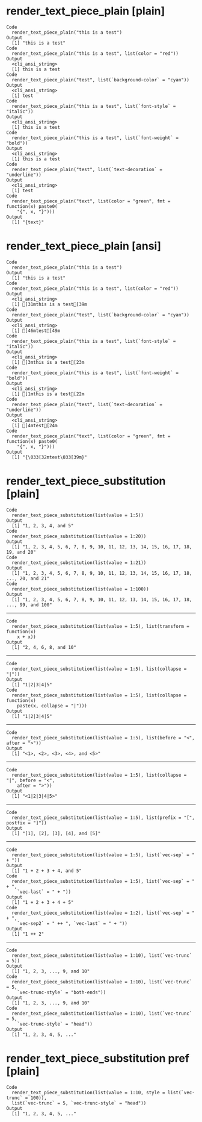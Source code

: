 # render_text_piece_plain [plain]

    Code
      render_text_piece_plain("this is a test")
    Output
      [1] "this is a test"
    Code
      render_text_piece_plain("this is a test", list(color = "red"))
    Output
      <cli_ansi_string>
      [1] this is a test
    Code
      render_text_piece_plain("test", list(`background-color` = "cyan"))
    Output
      <cli_ansi_string>
      [1] test
    Code
      render_text_piece_plain("this is a test", list(`font-style` = "italic"))
    Output
      <cli_ansi_string>
      [1] this is a test
    Code
      render_text_piece_plain("this is a test", list(`font-weight` = "bold"))
    Output
      <cli_ansi_string>
      [1] this is a test
    Code
      render_text_piece_plain("test", list(`text-decoration` = "underline"))
    Output
      <cli_ansi_string>
      [1] test
    Code
      render_text_piece_plain("text", list(color = "green", fmt = function(x) paste0(
        "{", x, "}")))
    Output
      [1] "{text}"

# render_text_piece_plain [ansi]

    Code
      render_text_piece_plain("this is a test")
    Output
      [1] "this is a test"
    Code
      render_text_piece_plain("this is a test", list(color = "red"))
    Output
      <cli_ansi_string>
      [1] [31mthis is a test[39m
    Code
      render_text_piece_plain("test", list(`background-color` = "cyan"))
    Output
      <cli_ansi_string>
      [1] [46mtest[49m
    Code
      render_text_piece_plain("this is a test", list(`font-style` = "italic"))
    Output
      <cli_ansi_string>
      [1] [3mthis is a test[23m
    Code
      render_text_piece_plain("this is a test", list(`font-weight` = "bold"))
    Output
      <cli_ansi_string>
      [1] [1mthis is a test[22m
    Code
      render_text_piece_plain("test", list(`text-decoration` = "underline"))
    Output
      <cli_ansi_string>
      [1] [4mtest[24m
    Code
      render_text_piece_plain("text", list(color = "green", fmt = function(x) paste0(
        "{", x, "}")))
    Output
      [1] "{\033[32mtext\033[39m}"

# render_text_piece_substitution [plain]

    Code
      render_text_piece_substitution(list(value = 1:5))
    Output
      [1] "1, 2, 3, 4, and 5"
    Code
      render_text_piece_substitution(list(value = 1:20))
    Output
      [1] "1, 2, 3, 4, 5, 6, 7, 8, 9, 10, 11, 12, 13, 14, 15, 16, 17, 18, 19, and 20"
    Code
      render_text_piece_substitution(list(value = 1:21))
    Output
      [1] "1, 2, 3, 4, 5, 6, 7, 8, 9, 10, 11, 12, 13, 14, 15, 16, 17, 18, ..., 20, and 21"
    Code
      render_text_piece_substitution(list(value = 1:100))
    Output
      [1] "1, 2, 3, 4, 5, 6, 7, 8, 9, 10, 11, 12, 13, 14, 15, 16, 17, 18, ..., 99, and 100"

---

    Code
      render_text_piece_substitution(list(value = 1:5), list(transform = function(x)
        x + x))
    Output
      [1] "2, 4, 6, 8, and 10"

---

    Code
      render_text_piece_substitution(list(value = 1:5), list(collapse = "|"))
    Output
      [1] "1|2|3|4|5"
    Code
      render_text_piece_substitution(list(value = 1:5), list(collapse = function(x)
        paste(x, collapse = "|")))
    Output
      [1] "1|2|3|4|5"

---

    Code
      render_text_piece_substitution(list(value = 1:5), list(before = "<", after = ">"))
    Output
      [1] "<1>, <2>, <3>, <4>, and <5>"

---

    Code
      render_text_piece_substitution(list(value = 1:5), list(collapse = "|", before = "<",
        after = ">"))
    Output
      [1] "<1|2|3|4|5>"

---

    Code
      render_text_piece_substitution(list(value = 1:5), list(prefix = "[", postfix = "]"))
    Output
      [1] "[1], [2], [3], [4], and [5]"

---

    Code
      render_text_piece_substitution(list(value = 1:5), list(`vec-sep` = " + "))
    Output
      [1] "1 + 2 + 3 + 4, and 5"
    Code
      render_text_piece_substitution(list(value = 1:5), list(`vec-sep` = " + ",
        `vec-last` = " + "))
    Output
      [1] "1 + 2 + 3 + 4 + 5"
    Code
      render_text_piece_substitution(list(value = 1:2), list(`vec-sep` = " + ",
        `vec-sep2` = " ++ ", `vec-last` = " + "))
    Output
      [1] "1 ++ 2"

---

    Code
      render_text_piece_substitution(list(value = 1:10), list(`vec-trunc` = 5))
    Output
      [1] "1, 2, 3, ..., 9, and 10"
    Code
      render_text_piece_substitution(list(value = 1:10), list(`vec-trunc` = 5,
        `vec-trunc-style` = "both-ends"))
    Output
      [1] "1, 2, 3, ..., 9, and 10"
    Code
      render_text_piece_substitution(list(value = 1:10), list(`vec-trunc` = 5,
        `vec-trunc-style` = "head"))
    Output
      [1] "1, 2, 3, 4, 5, ..."

# render_text_piece_substitution pref [plain]

    Code
      render_text_piece_substitution(list(value = 1:10, style = list(`vec-trunc` = 100)),
      list(`vec-trunc` = 5, `vec-trunc-style` = "head"))
    Output
      [1] "1, 2, 3, 4, 5, ..."

